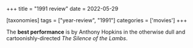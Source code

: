 +++
title = "1991 review"
date = 2022-05-29

[taxonomies]
tags = ["year-review", "1991"]
categories = ['movies']
+++

The __best performance__ is by Anthony Hopkins in the otherwise dull
and cartoonishly-directed _The Silence of the Lambs_.
